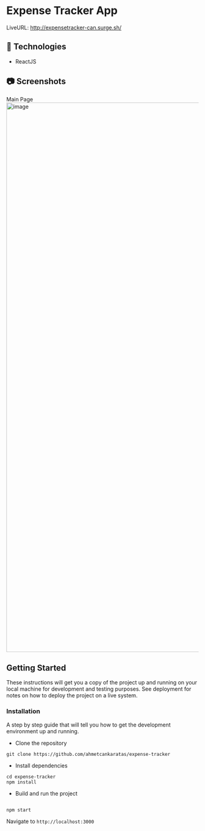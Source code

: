 # Expense Tracker App

LiveURL: http://expensetracker-can.surge.sh/

## **🔎 Technologies**

- ReactJS

## 📷 Screenshots

Main Page
<img width="1440" alt="image" src="https://user-images.githubusercontent.com/53529387/204094818-9431d6d2-b093-4025-b74d-55affda1134b.png">


## Getting Started

These instructions will get you a copy of the project up and running on your local machine for development and testing purposes. See deployment for notes on how to deploy the project on a live system.

### Installation

A step by step guide that will tell you how to get the development environment up and running.

- Clone the repository

```
git clone https://github.com/ahmetcankaratas/expense-tracker
```

- Install dependencies

```
cd expense-tracker
npm install
```

- Build and run the project

```

npm start

```

Navigate to `http://localhost:3000`
